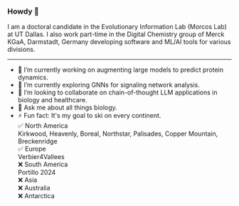 ### Howdy 👋

I am a doctoral candidate in the Evolutionary Information Lab (Morcos Lab) at UT Dallas. 
I also work part-time in the Digital Chemistry group of Merck KGaA, Darmstadt, Germany developing software and ML/AI tools for various divisions.

------

- 🔭 I’m currently working on augmenting large models to predict protein dynamics.
- 🌱 I’m currently exploring GNNs for signaling network analysis.
- 👯 I’m looking to collaborate on chain-of-thought LLM applications in biology and healthcare.
- 💬 Ask me about all things biology.
- ⚡ Fun fact: It's my goal to ski on every continent.\
  ✅ North America\
  Kirkwood, Heavenly, Boreal, Northstar, Palisades, Copper Mountain, Breckenridge\
  ✅ Europe    \
  Verbier4Vallees\
  ❌ South America\
  Portillo 2024\
  ❌ Asia\
  ❌ Australia\
  ❌ Antarctica
